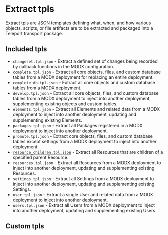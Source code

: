 # Extract tpls

Extract tpls are JSON templates defining what, when, and how various objects, scripts, or file artifacts are to be extracted and packaged into a Teleport transport package.


## Included tpls

 * `changeset.tpl.json` - Extract a defined set of changes being recorded by callback functions in the MODX configuration.
 * `complete.tpl.json` - Extract all core objects, files, and custom database tables from a MODX deployment for replacing an entire deployment.
 * `complete_db.tpl.json` - Extract all core objects and custom database tables from a MODX deployment.
 * `develop.tpl.json` - Extract all core objects, files, and custom database tables from a MODX deployment to inject into another deployment, supplementing existing objects and custom tables.
 * `elements.tpl.json` - Extract all Elements and related data from a MODX deployment to inject into another deployment, updating and supplementing existing Elements.
 * `packages.tpl.json` - Extract all Packages registered in a MODX deployment to inject into another deployment.
 * `promote.tpl.json` - Extract core objects, files, and custom database tables except settings from a MODX deployment to inject into another deployment.
 * [`resource_children.tpl.json`](tpl/resource_children.md) - Extract all Resources that are children of a specified parent Resource.
 * `resources.tpl.json` - Extract all Resources from a MODX deployment to inject into another deployment, updating and supplementing existing Resources.
 * `settings.tpl.json` - Extract all Settings from a MODX deployment to inject into another deployment, updating and supplementing existing Settings.
 * `user.tpl.json` - Extract a single User and related data from a MODX deployment to inject into another deployment.
 * `users.tpl.json` - Extract all Users from a MODX deployment to inject into another deployment, updating and supplementing existing Users.


## Custom tpls

